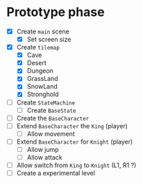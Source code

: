# Prototype phase

- [x] Create `main` scene
	- [x] Set screen size
- [x] Create `tilemap`
	- [x] Cave
	- [x] Desert
	- [x] Dungeon
	- [x] GrassLand
	- [x] SnowLand
	- [x] Stronghold
- [ ] Create `StateMachine`
	- [ ] Create `BaseState`
- [ ] Create the `BaseCharacter`
- [ ] Extend `BaseCharacter` the `King` (player)
	- [ ] Allow movement
- [ ] Extend `BaseCharacter` for `Knight` (player)
	- [ ] Allow jump
	- [ ] Allow attack
- [ ] Allow switch from `King` to `Knight` (L1, R1 ?)
- [ ] Create a experimental level
